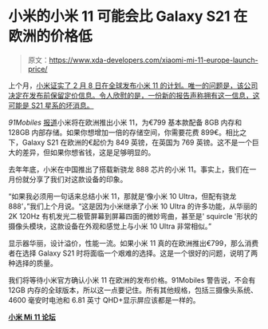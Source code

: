# 小米的小米 11 可能会比 Galaxy S21 在欧洲的价格低

> 原文：<https://www.xda-developers.com/xiaomi-mi-11-europe-launch-price/>

上个月，[小米证实了 2 月 8 日在全球发布小米 11 的计划。唯一的问题是，该公司决定在发布前保留定价信息。令人欣慰的是，一份新的报告声称拥有这一信息，这可能是 S21 星系的坏消息。](https://www.xda-developers.com/xiaomi-mi-11-global-launch-february-8/)

*91Mobiles* [报道](https://www.91mobiles.com/hub/mi-11-global-price-revealed-exclusive/)小米将在欧洲推出小米 11，为€799 基本款配备 8GB 内存和 128GB 内部存储。如果你想增加一倍的存储空间，你需要花费 899€。相比之下，Galaxy S21 在欧洲的€起价为 849 英镑，在英国为 769 英镑。这不是一个巨大的差异，但如果你想省钱，这是足够明显的。

去年年底，小米在中国推出了搭载新骁龙 888 芯片的小米 11。事实上，我们在一月份就分享了我们对这款设备的印象。

“如果我必须用一句话来总结小米 11，那就是‘像小米 10 Ultra，但配有骁龙 888’，”我们上个月说。“这是因为小米继承了小米 10 Ultra 的许多功能，从华丽的 2K 120Hz 有机发光二极管屏幕到屏幕四面的微妙弯曲，甚至是' squircle '形状的摄像头模块，这款设备在外观和感觉上与小米 10 Ultra 非常相似。”

显示器华丽，设计溢价，性能一流。如果小米 11 真的在欧洲推出€799，那么消费者在选择 Galaxy S21 时将面临一个艰难的选择。这是一个很好的问题，说明了两种选择的质量。

我们将等待小米官方确认小米 11 在欧洲的发布价格。91Mobiles 警告说，不会有 12GB 内存的全球版本，所以这一点要记住。所有其他规格，包括三摄像头系统、4600 毫安时电池和 6.81 英寸 QHD+显示屏应该都是一样的。

**[小米 Mi 11 论坛](https://forum.xda-developers.com/f/xiaomi-mi-11.12057/)**
